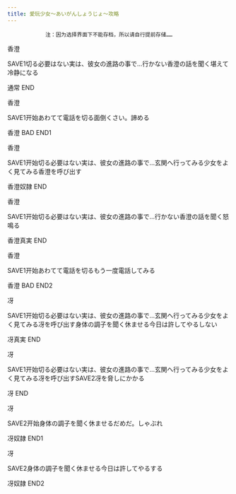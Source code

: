 ```yaml
---
title: 愛玩少女～あいがんしょうじょ～攻略
---
```


                注：因为选择界面下不能存档，所以请自行提前存储……

香澄

SAVE1切る必要はない実は、彼女の進路の事で…行かない香澄の話を聞く堪えて冷静になる

通常 END

香澄

SAVE1开始あわてて電話を切る面倒くさい。諦める

香澄 BAD END1

香澄

SAVE1开始切る必要はない実は、彼女の進路の事で…玄関へ行ってみる少女をよく見てみる香澄を呼び出す

香澄奴隷 END

香澄

SAVE1开始切る必要はない実は、彼女の進路の事で…行かない香澄の話を聞く怒鳴る

香澄真実 END

香澄

SAVE1开始あわてて電話を切るもう一度電話してみる

香澄 BAD END2

冴

SAVE1开始切る必要はない実は、彼女の進路の事で…玄関へ行ってみる少女をよく見てみる冴を呼び出す身体の調子を聞く休ませる今日は許してやるしない

冴真実 END

冴

SAVE1开始切る必要はない実は、彼女の進路の事で…玄関へ行ってみる少女をよく見てみる冴を呼び出すSAVE2冴を脅しにかかる

冴 END

冴

SAVE2开始身体の調子を聞く休ませるだめだ。しゃぶれ

冴奴隷 END1

冴

SAVE2身体の調子を聞く休ませる今日は許してやるする

冴奴隷 END2
              

